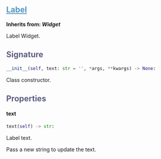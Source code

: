 

## <h2 style="color: #5697bf;"><u>Label</u></h2>


**Inherits from: _Widget_**

Label Widget.


### <h2 style="color: #5e5d84;">Signature</h2>

```python
__init__(self, text: str = '', *args, **kwargs) -> None:
```

Class constructor.


### <h2 style="color: #5e5d84;">Properties</h2>


#### text

```python
text(self) -> str:
```

Label text.
  
  Pass a new string to update the text.
  
